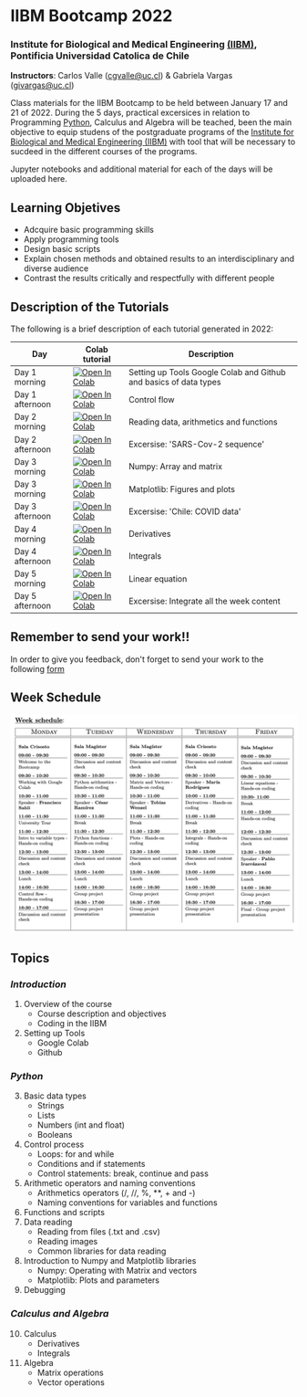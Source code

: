 # IIBM Bootcamp 2022
### Institute for Biological and Medical Engineering [(IIBM)](http://iibm.uc.cl), Pontificia Universidad Catolica de Chile

**Instructors**: Carlos Valle (cgvalle@uc.cl) & Gabriela Vargas (givargas@uc.cl)


Class materials for the IIBM Bootcamp to be held between January 17 and 21 of 2022. During the 5 days, practical excersices in relation to Programming [Python](https://www.python.org/), Calculus and Algebra will be teached, been the main objective to equip studens of the postgraduate programs of the [Institute for Biological and Medical Engineering (IIBM)](https://ingenieriabiologicaymedica.uc.cl/en/) with tool that will be necessary to sucdeed in the different courses of the programs.

Jupyter notebooks and additional material for each of the days will be uploaded here.

## **Learning Objetives**
* Adcquire basic programming skills
* Apply programming tools
* Design basic scripts
* Explain chosen methods and obtained results to an interdisciplinary and diverse audience
* Contrast the results critically and respectfully with different people


## Description of the Tutorials

The following is a brief description of each tutorial generated in 2022:

| Day   | Colab tutorial          | Description             |
|-------|---------------------------|---------------------------------------|
| Day 1 morning | [![Open In Colab](https://colab.research.google.com/assets/colab-badge.svg)](https://colab.research.google.com/github/CarlosValleA/IIBM-BootCamp/blob/main/D1/D1Afternoon_controlFlow.ipynb) | Setting up Tools Google Colab and Github and basics of data types|
| Day 1 afternoon | [![Open In Colab](https://colab.research.google.com/assets/colab-badge.svg)](https://raw.githubusercontent.com/CarlosValleA/IIBM-BootCamp/main/D1/D1Afternoon_controlFlow.ipynb) | Control flow|
| Day 2 morning | [![Open In Colab](https://colab.research.google.com/assets/colab-badge.svg)](https://raw.githubusercontent.com/CarlosValleA/IIBM-BootCamp/main/D2/D2_Reading_data%2C_Python_Arithmetics_and_functions%20(3).ipynb) | Reading data, arithmetics and functions|
| Day 2 afternoon | [![Open In Colab](https://colab.research.google.com/assets/colab-badge.svg)](https://raw.githubusercontent.com/CarlosValleA/IIBM-BootCamp/main/D2/D2Afertoon_.ipynb) | Excersise: 'SARS-Cov-2 sequence' |
| Day 3 morning | [![Open In Colab](https://colab.research.google.com/assets/colab-badge.svg)](https://raw.githubusercontent.com/CarlosValleA/IIBM-BootCamp/main/D3/D3_numpy.ipynb) | Numpy: Array and matrix|
| Day 3 morning | [![Open In Colab](https://colab.research.google.com/assets/colab-badge.svg)](https://raw.githubusercontent.com/CarlosValleA/IIBM-BootCamp/main/D3/D3_plots.ipynb) | Matplotlib: Figures and plots |
| Day 3 afternoon | [![Open In Colab](https://colab.research.google.com/assets/colab-badge.svg)](https://raw.githubusercontent.com/CarlosValleA/IIBM-BootCamp/main/D3/D3Afternoon_covid.ipynb) | Excersise: 'Chile: COVID data'|
| Day 4 morning | [![Open In Colab](https://colab.research.google.com/assets/colab-badge.svg)]() | Derivatives|
| Day 4 afternoon | [![Open In Colab](https://colab.research.google.com/assets/colab-badge.svg)]() | Integrals|
| Day 5 morning | [![Open In Colab](https://colab.research.google.com/assets/colab-badge.svg)]() | Linear equation|
| Day 5 afternoon | [![Open In Colab](https://colab.research.google.com/assets/colab-badge.svg)]() | Excersise: Integrate all the week content |



## **Remember to send your work!!**
In order to give you feedback, don't forget to send your work to the following [form](https://forms.gle/VjepgcVYe9ZYab269)


## **Week Schedule**
![imagen](https://github.com/CarlosValleA/IIBM-BootCamp/blob/main/images/week_schedule.png)


## **Topics**
### *Introduction*
1. Overview of the course
    * Course description and objectives
    * Coding in the IIBM
2. Setting up Tools
    * Google Colab
    * Github
### *Python*
3. Basic data types 
    * Strings 
    * Lists 
    * Numbers (int and float)
    * Booleans
4. Control process
    * Loops: for and while
    * Conditions and if statements
    * Control statements: break, continue and pass
5. Arithmetic operators and naming conventions
    * Arithmetics operators (/, //, \%, **, + and -)
    * Naming conventions for variables and functions
6. Functions and scripts
7. Data reading
    * Reading from files (.txt and .csv)
    * Reading images
    * Common libraries for data reading
8. Introduction to Numpy and Matplotlib libraries
    * Numpy: Operating with Matrix and vectors
    * Matplotlib: Plots and parameters 
9. Debugging
    
### *Calculus and Algebra*
10. Calculus
    * Derivatives
    * Integrals
11. Algebra
    * Matrix operations
    * Vector operations
